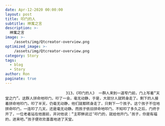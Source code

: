 ```yaml
---
date: Apr-12-2020 00:00:00
layout: post
title: 叩门的人
subtitle: 神寓之言
description: >-
  神寓之言
image: >-
    /assets/img/Qtcreator-overview.png
optimized_image: >-
    /assets/img/Qtcreator-overview.png
category: Story
tags:
  - blog
  - Story
author: Ron
paginate: true
---
```


							　　313，《叩门的人》 一群人来到一道窄门前，门上写着“天堂之门”。这群人拼命地叩门，叩了一会，毫无动静，于是，大部分人就转身走了。剩下的人接着拼命地叩门，叩了半天，仍毫无动静，他们就都转身走了，只剩下一个孩子。这个孩子不住地拼命叩门，一连叩了几天，还是毫无动静。而孩子依旧拼命地叩门，不知叩了多久之后，门终于开了，一位老者站在他面前，并对他说：“主耶稣说过‘叩门的，就给他开门。’孩子，你是有福的，进来吧。”孩子便欢欢喜喜地进了天堂。
							
							
						